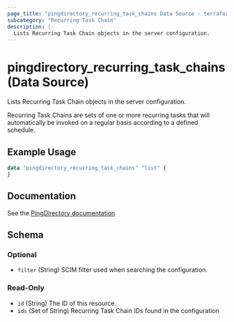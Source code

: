 ```yaml
---
page_title: "pingdirectory_recurring_task_chains Data Source - terraform-provider-pingdirectory"
subcategory: "Recurring Task Chain"
description: |-
  Lists Recurring Task Chain objects in the server configuration.
---
```


# pingdirectory_recurring_task_chains (Data Source)

Lists Recurring Task Chain objects in the server configuration.

Recurring Task Chains are sets of one or more recurring tasks that will automatically be invoked on a regular basis according to a defined schedule.

## Example Usage

```terraform
data "pingdirectory_recurring_task_chains" "list" {
}
```

## Documentation
See the [PingDirectory documentation](https://docs.pingidentity.com/r/en-us/pingdirectory-93/pd_ds_create_recurring_task_chain)

<!-- schema generated by tfplugindocs -->
## Schema

### Optional

- `filter` (String) SCIM filter used when searching the configuration.

### Read-Only

- `id` (String) The ID of this resource.
- `ids` (Set of String) Recurring Task Chain IDs found in the configuration

